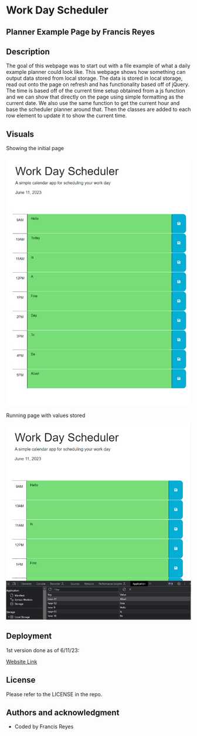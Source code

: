 # Work Day Scheduler

## Planner Example Page by Francis Reyes

## Description
The goal of this webpage was to start out with a file example of what a daily example planner could look like. This webpage shows how something can output data stored from local storage. The data is stored in local storage, read out onto the page on refresh and has functionality based off of jQuery. The time is based off of the current time setup obtained from a js function and we can show that directly on the page using simple formatting as the current date. We also use the same function to get the current hour and base the scheduler planner around that. Then the classes are added to each row element to update it to show the current time.

## Visuals

Showing the initial page

<img src = "assets\daily_planner_schedule_example_1.png">

Running page with values stored

<img src = "assets\daily_planner_schedule_example_2.png">

## Deployment

1st version done as of 6/11/23:

[Website Link](https://reyesfrancisp.github.io/daily_planner_scheduler/)

## License
Please refer to the LICENSE in the repo.

## Authors and acknowledgment
- Coded by Francis Reyes